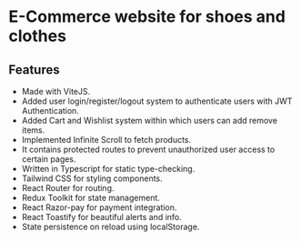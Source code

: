 # E-Commerce website for shoes and clothes

## Features

- Made with ViteJS.
- Added user login/register/logout system to authenticate users with JWT Authentication.
- Added Cart and Wishlist system within which users can add remove items.
- Implemented Infinite Scroll to fetch products.
- It contains protected routes to prevent unauthorized user access to certain pages.
- Written in Typescript for static type-checking.
- Tailwind CSS for styling components.
- React Router for routing.
- Redux Toolkit for state management.
- React Razor-pay for payment integration.
- React Toastify for beautiful alerts and info.
- State persistence on reload using localStorage.
